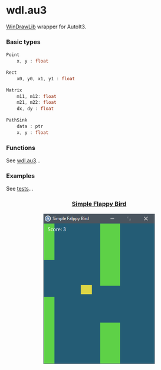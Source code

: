 # wdl.au3
[WinDrawLib](https://github.com/mity/windrawlib) wrapper for AutoIt3.

### Basic types

```c++
Point
    x, y : float
```

```c++
Rect
    x0, y0, x1, y1 : float
```

```c++
Matrix
    m11, m12: float
    m21, m22: float
    dx, dy : float
```

```c++
PathSink
    data : ptr
    x, y : float

```

### Functions

See [wdl.au3](https://github.com/small-autoit/wdl.au3/blob/master/wdl.au3)...

### Examples

See [tests](https://github.com/small-autoit/wdl.au3/tree/master/tests)...


<h3 align='center'>
    <a href='https://github.com/small-autoit/wdl.au3/blob/master/tests/flappy_bird.au3'>Simple Flappy Bird</a>
</h3>
<p align='center'>
    <img src='https://github.com/small-autoit/wdl.au3/blob/master/tests/falppy_bird_demo.png?raw=true'>
</p>
